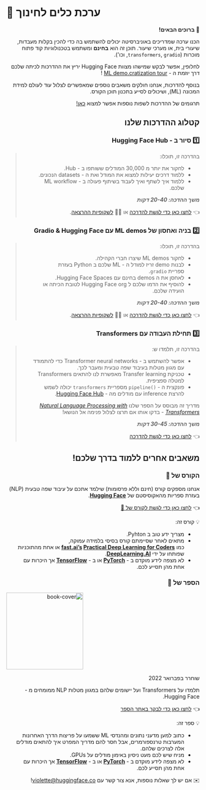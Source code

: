 
# 🤗 ערכת כלים לחינוך
<span dir="rtl" align="right">

<aside>

👋 **ברוכים הבאים!**

הכנו ערכה שמדריכים באוניברסיטה יכולים להשתמש בה כדי להכין בקלות מעבדות, שיעורי בית, או מערכי שיעור. תוכן זה הוא **בחינם** ומשתמש בטכנולוגיות קוד פתוח מוכרות (`transformers`, `gradio`, וכו').

לחלופין, אפשר לבקש שמישהו מצוות Hugging Face יריץ את ההדרכות לכיתה שלכם דרך יוזמת ה - [ML demo.cratization tour](https://www.notion.so/ML-Demo-cratization-tour-with-66847a294abd4e9785e85663f5239652) !

בנוסף להדרכות, אנחנו חולקים משאבים נוספים שמאפשרים לצלול עוד לעולם למידת המכונה (ML), ושיכולים לסייע בתכנון תוכן הקורס.

</aside>

תרגומים של ההדרכות לשפות נוספות אפשר למצוא [כאן!](https://github.com/huggingface/education-toolkit#-languages-and-translations)

## **קטלוג ההדרכות שלנו**

### 1️⃣ סיור ב - Hugging Face Hub

> בהדרכה זו, תוכלו: 
> 
> - לחקור את יותר מ 30,000 המודלים ששותפו ב - Hub.
> - ללמוד דרכים יעילות למצוא את המודל ואת ה - datasets הנכונים.
> -  ללמוד איך לשתף ואיך לעבוד בשיתוף פעולה ב - ML workflow שלכם.
>
> **_משך ההדכה: 20-40 דקות_**
>
> 👈 [לחצו כאן כדי לגשת להדרכה](https://www.notion.so/Workshop-A-Tour-through-the-Hugging-Face-Hub-2098e4bae9ba4288857e85c87ff1c851) או 👩‍🏫 [לשקופיות ההרצאה](https://docs.google.com/presentation/d/1zQqpFTcpNLV7haj2Inw2qKHq8DjfZEaiObW1ZkLvPWM/edit?usp=sharing).

### 2️⃣ בניה ואחסון של ML demos עם Gradio & Hugging Face

> בהדרכה זו, תוכלו:
>
> - לחקור ML demos שיצרו חברי הקהילה.
> - לבנות demo זריז למודל ה - ML שלכם ב Python בעזרת ספריית `gradio`.
> - לאחסן את ה demos בחינם עם Hugging Face Spaces.
> - להוסיף את הדמו שלכם ל Hugging Face org לטובת הכיתה או הועידה שלכם.
>
> **_משך ההדכה: 20-40 דקות_**
> 
> 👈 [לחצו כאן כדי לגשת להדרכה](https://colab.research.google.com/github/huggingface/education-toolkit/blob/main/tutorials/EN/02_ml-demos-with-gradio.ipynb) או 👩‍🏫 [לשקופיות ההרצאה](https://docs.google.com/presentation/d/14EU_xjtINXtpidWLnUvfcEpmxN46ORS-PLpwfUf8C1I/edit?usp=sharing).

### 3️⃣ תחילת העבודה עם Transformers

> בהדרכה זו, תלמדו ש:
>
> - אפשר להשתמש ב -  Transformer neural networks כדי להתמודד עם מגוון מטלות בעיבוד שפה טבעית ומעבר לכך.
> - טכניקת Transfer learning מאפשרת לנו להתאים Transformers למטלה ספציפית.
> - פונקצית ה - `()pipeline` מספריית `transformers` יכולה לשמש להרצת inference עם מודלים מה - [Hugging Face Hub](https://huggingface.co/models).
>
> מדריך זה מבוסס על הספר שלנו *[Natural Language Processing with Transformers](https://transformersbook.com/)* - בדקו אותו אם תרצו לצלול פנימה אל הנושא!
>
> **_משך ההדכה: 30-45 דקות_**
>
> 👈 [לחצו כאן כדי לגשת להדרכה](https://colab.research.google.com/github/huggingface/education-toolkit/blob/main/tutorials/EN/03_getting-started-with-transformers.ipynb)

## **משאבים אחרים ללמוד בדרך שלכם!**

### **הקורס של 🤗**

אנחנו מספקים קורס (חינם וללא פרסומות) שילמד אתכם על עיבוד שפה טבעית (NLP) בעזרת ספריות מהאקוסיסטם של **[Hugging Face](https://huggingface.co/)**.

👈 [לחצו כאן כדי לגשת לקורס של 🤗](https://huggingface.co/course/chapter1/1)


💡 קורס זה:

- מצריך ידע טוב ב Pyhton.
- מתאים לאחר שסיימתם קורס בסיסי בלמידה עמוקה, כמו **[fast.ai’s](https://www.fast.ai/) [Practical Deep Learning for Coders](https://course.fast.ai/)** או אחת מהתוכניות שפותחו על ידי **[DeepLearning.AI](https://www.deeplearning.ai/)**.
- לא מצפה לידע מוקדם ב - **[PyTorch](https://pytorch.org/)** או ב - **[TensorFlow](https://www.tensorflow.org/)** אך היכרות עם אחת מהן תסייע לכם.


### **הספר של 🤗**

<img alt="book-cover" height=200 src="../../images/book_cover.jpg" id="book-cover"/>

שוחרר בפברואר 2022

תלמדו על Transformers ועל יישומים שלהם במגוון מטלות NLP ממומחים מ - Hugging Face.

👈 [לחצו כאן כדי לבקר באתר הספר](https://transformersbook.com/)


💡 ספר זה:

- כתוב למען מדעני נתונים ומהנדסי ML ששמעו על פריצות הדרך האחרונות המערבות טרנספורמרים, אבל חסר להם מדריך המפרט איך להתאים מודלים אלה לצרכים שלהם.
- מניח שיש לכם מעט ניסיון באימון מודלים על GPUs.
- לא מצפה לידע מוקדם ב - **[PyTorch](https://pytorch.org/)** או ב - **[TensorFlow](https://www.tensorflow.org/)** אך היכרות עם אחת מהן תסייע לכם.

✉️ אם יש לך שאלות נוספות, אנא צור קשר עם violette@huggingface.co!

</span>

